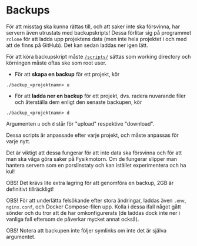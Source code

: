 # Backups
För att misstag ska kunna rättas till, och att saker inte ska försvinna, har servern även utrustats med backupskripts! Dessa förlitar sig på programmet `rclone` för att ladda upp projektens data (men inte hela projektet i och med att de finns på GitHub). Det kan sedan laddas ner igen lätt.

För att köra backupskript måste [`/scripts/`](../scripts/) sättas som working directory och körningen måste oftas ske som root user.
- För att **skapa en backup** för ett projekt, kör
```
./backup_<projektnamn> u
```
- För att **ladda ner en backup** för ett projekt, dvs. radera nuvarande filer och återställa dem enligt den senaste backupen, kör
```
./backup_<projektnamn> d
```
Argumenten `u` och `d` står för "upload" respektive "download".

Dessa scripts är anpassade efter varje projekt, och måste anpassas för varje nytt.

Det är viktigt att dessa fungerar för att inte data ska försvinna och för att man ska våga göra saker på Fysikmotorn. Om de fungerar slipper man hantera servern som en porslinstaty och kan istället experimentera och ha kul!

OBS! Det krävs lite extra lagring för att genomföra en backup, 2GB är definitivt tillräckligt!

OBS! För att underlätta felsökande efter stora ändringar, laddas även `.env`, `nginx.conf`, och Docker Compose-filen upp. Kolla i dessa ifall något gått sönder och du tror att de har omkonfigurerats (de laddas dock inte ner i vanliga fall eftersom de påverkar mycket annat också).

OBS! Notera att backupen inte följer symlinks om inte det är själva argumentet.